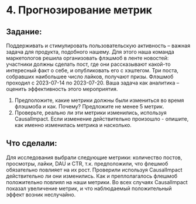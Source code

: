 # 4. Прогнозирование метрик

## Задание:
Поддерживать и стимулировать пользовательскую активность – важная задача для продукта, подобного нашему. Для этого наша команда маркетологов решила организовать флэшмоб в ленте новостей: участники должны сделать пост, где они рассказывают какой-то интересный факт о себе, и опубликовать его с хэштегом. Три поста, собравших наибольшее число лайков, получают призы.
Флэшмоб проходил с 2023-07-14 по 2023-07-20. Ваша задача как аналитика – оценить эффективность этого мероприятия.

1. Предположите, какие метрики должны были измениться во время флэшмоба и как. Почему? Предложите не менее 5 метрик.
2. Проверьте, реально ли эти метрики изменились, используя CausalImpact. Если изменение действительно произошло - опишите, как именно изменилась метрика и насколько.

## Что сделали:
Для исследования выбрали следующие метрики: количество постов, просмотры, лайки, DAU и CTR, т.к. предположили, что флешмоб обязательно повлияет на их рост. Проверили используя CausalImpact действительно ли они изменились.
Как и преплолагалось флешмоб положительно повлиял на наши метрики. Во всех случаях CausalImpact показал увеличение метрик, и что наблюдаемый положительный эффект возник неслучайно.
